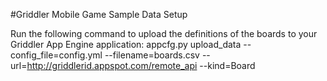 #Griddler Mobile Game Sample Data Setup

Run the following command to upload the definitions of the boards to your Griddler App Engine application:
appcfg.py upload_data --config_file=config.yml --filename=boards.csv --url=http://griddlerid.appspot.com/remote_api --kind=Board
